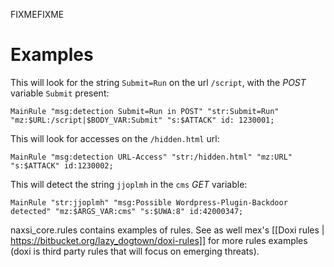 FIXMEFIXME


# Examples

This will look for the string `Submit=Run` on the url `/script`, with the *POST* variable `Submit` present:
```
MainRule "msg:detection Submit=Run in POST" "str:Submit=Run" "mz:$URL:/script|$BODY_VAR:Submit" "s:$ATTACK" id: 1230001;
```

This will look for accesses on the `/hidden.html` url:
```
MainRule "msg:detection URL-Access" "str:/hidden.html" "mz:URL" "s:$ATTACK" id:1230002;
```

This will detect the string `jjoplmh` in the `cms` *GET* variable:
```
MainRule "str:jjoplmh" "msg:Possible Wordpress-Plugin-Backdoor detected" "mz:$ARGS_VAR:cms" "s:$UWA:8" id:42000347;
```

naxsi_core.rules contains examples of rules. See as well mex's [[Doxi rules | https://bitbucket.org/lazy_dogtown/doxi-rules]] for more rules examples (doxi is third party rules that will focus on emerging threats).

